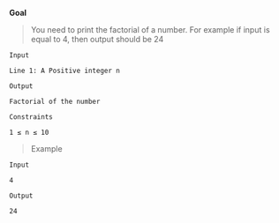 **Goal**

> You need to print the factorial of a number.
> For example if input is equal to 4, then output should be 24

`Input`
```
Line 1: A Positive integer n
```

`Output`
```
Factorial of the number
```

`Constraints`
```
1 ≤ n ≤ 10
```

> Example

`Input`
```
4
```

`Output`
```
24
```